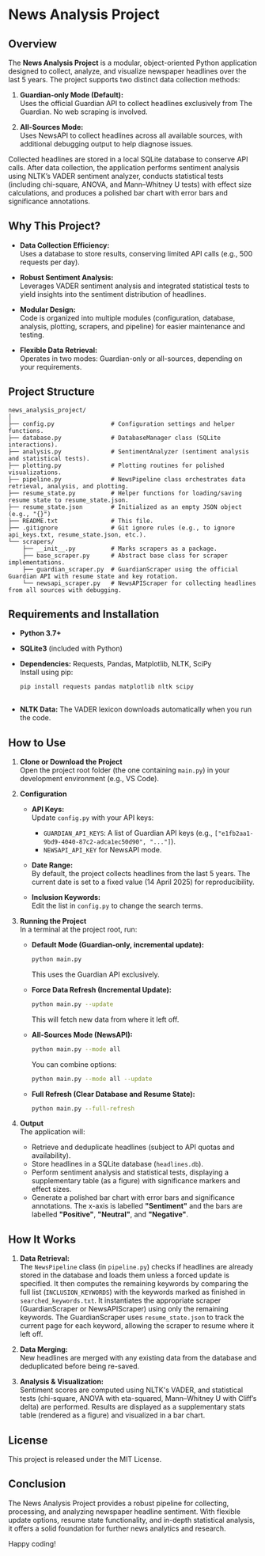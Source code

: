 # News Analysis Project

## Overview

The **News Analysis Project** is a modular, object-oriented Python application designed to collect, analyze, and visualize newspaper headlines over the last 5 years. The project supports two distinct data collection methods:

1. **Guardian-only Mode (Default):**  
   Uses the official Guardian API to collect headlines exclusively from The Guardian. No web scraping is involved.

2. **All-Sources Mode:**  
   Uses NewsAPI to collect headlines across all available sources, with additional debugging output to help diagnose issues.

Collected headlines are stored in a local SQLite database to conserve API calls. After data collection, the application performs sentiment analysis using NLTK’s VADER sentiment analyzer, conducts statistical tests (including chi-square, ANOVA, and Mann–Whitney U tests) with effect size calculations, and produces a polished bar chart with error bars and significance annotations.

## Why This Project?

- **Data Collection Efficiency:**  
  Uses a database to store results, conserving limited API calls (e.g., 500 requests per day).

- **Robust Sentiment Analysis:**  
  Leverages VADER sentiment analysis and integrated statistical tests to yield insights into the sentiment distribution of headlines.

- **Modular Design:**  
  Code is organized into multiple modules (configuration, database, analysis, plotting, scrapers, and pipeline) for easier maintenance and testing.

- **Flexible Data Retrieval:**  
  Operates in two modes: Guardian-only or all-sources, depending on your requirements.

## Project Structure

```plaintext
news_analysis_project/
│
├── config.py                # Configuration settings and helper functions.
├── database.py              # DatabaseManager class (SQLite interactions).
├── analysis.py              # SentimentAnalyzer (sentiment analysis and statistical tests).
├── plotting.py              # Plotting routines for polished visualizations.
├── pipeline.py              # NewsPipeline class orchestrates data retrieval, analysis, and plotting.
├── resume_state.py          # Helper functions for loading/saving resume state to resume_state.json.
├── resume_state.json        # Initialized as an empty JSON object (e.g., "{}")
├── README.txt               # This file.
├── .gitignore               # Git ignore rules (e.g., to ignore api_keys.txt, resume_state.json, etc.).
└── scrapers/
    ├── __init__.py          # Marks scrapers as a package.
    ├── base_scraper.py      # Abstract base class for scraper implementations.
    ├── guardian_scraper.py  # GuardianScraper using the official Guardian API with resume state and key rotation.
    └── newsapi_scraper.py   # NewsAPIScraper for collecting headlines from all sources with debugging.

```
## Requirements and Installation

- **Python 3.7+**
- **SQLite3** (included with Python)
- **Dependencies:** Requests, Pandas, Matplotlib, NLTK, SciPy  
  Install using pip:

  ```bash
  pip install requests pandas matplotlib nltk scipy
 
 - **NLTK Data:** The VADER lexicon downloads automatically when you run the code.

 ## How to Use

1. **Clone or Download the Project**  
   Open the project root folder (the one containing `main.py`) in your development environment (e.g., VS Code).

2. **Configuration**

   - **API Keys:**  
     Update `config.py` with your API keys:
     - `GUARDIAN_API_KEYS`: A list of Guardian API keys (e.g., `["e1fb2aa1-9bd9-4040-87c2-adca1ec50d90", "..."]`).
     - `NEWSAPI_API_KEY` for NewsAPI mode.

   - **Date Range:**  
     By default, the project collects headlines from the last 5 years. The current date is set to a fixed value (14 April 2025) for reproducibility.

   - **Inclusion Keywords:**  
     Edit the list in `config.py` to change the search terms.

3. **Running the Project**  
   In a terminal at the project root, run:

   - **Default Mode (Guardian-only, incremental update):**
     ```bash
     python main.py
     ```
     This uses the Guardian API exclusively.

   - **Force Data Refresh (Incremental Update):**
     ```bash
     python main.py --update
     ```
     This will fetch new data from where it left off.

   - **All-Sources Mode (NewsAPI):**
     ```bash
     python main.py --mode all
     ```
     You can combine options:
     ```bash
     python main.py --mode all --update
     ```

   - **Full Refresh (Clear Database and Resume State):**
     ```bash
     python main.py --full-refresh
     ```

4. **Output**  
   The application will:
   - Retrieve and deduplicate headlines (subject to API quotas and availability).
   - Store headlines in a SQLite database (`headlines.db`).
   - Perform sentiment analysis and statistical tests, displaying a supplementary table (as a figure) with significance markers and effect sizes.
   - Generate a polished bar chart with error bars and significance annotations. The x-axis is labelled **"Sentiment"** and the bars are labelled **"Positive"**, **"Neutral"**, and **"Negative"**.

## How It Works

1. **Data Retrieval:**  
   The `NewsPipeline` class (in `pipeline.py`) checks if headlines are already stored in the database and loads them unless a forced update is specified. It then computes the remaining keywords by comparing the full list (`INCLUSION_KEYWORDS`) with the keywords marked as finished in `searched_keywords.txt`. It instantiates the appropriate scraper (GuardianScraper or NewsAPIScraper) using only the remaining keywords. The GuardianScraper uses `resume_state.json` to track the current page for each keyword, allowing the scraper to resume where it left off.

2. **Data Merging:**  
   New headlines are merged with any existing data from the database and deduplicated before being re-saved.

3. **Analysis & Visualization:**  
   Sentiment scores are computed using NLTK's VADER, and statistical tests (chi-square, ANOVA with eta-squared, Mann–Whitney U with Cliff’s delta) are performed. Results are displayed as a supplementary stats table (rendered as a figure) and visualized in a bar chart.

## License

This project is released under the MIT License.

## Conclusion

The News Analysis Project provides a robust pipeline for collecting, processing, and analyzing newspaper headline sentiment. With flexible update options, resume state functionality, and in-depth statistical analysis, it offers a solid foundation for further news analytics and research.

Happy coding!

